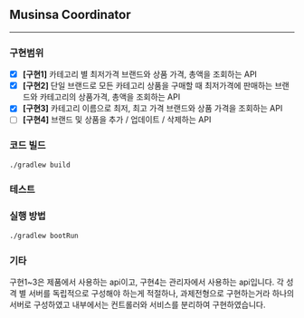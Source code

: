 
## Musinsa Coordinator

---
### 구현범위
-[x] **[구현1]** 카테고리 별 최저가격 브랜드와 상품 가격, 총액을 조회하는 API
-[x] **[구현2]** 단일 브랜드로 모든 카테고리 상품을 구매할 때 최저가격에 판매하는 브랜드와 카테고리의 상품가격, 총액을 조회하는 API
-[x] **[구현3]** 카테고리 이름으로 최저, 최고 가격 브랜드와 상품 가격을 조회하는 API
-[ ] **[구현4]** 브랜드 및 상품을 추가 / 업데이트 / 삭제하는 API
### 코드 빌드 
```bash
./gradlew build
```
### 테스트 
### 실행 방법
```bash
./gradlew bootRun
```
### 기타
구현1~3은 제품에서 사용하는 api이고, 구현4는 관리자에서 사용하는 api입니다.
각 성격 별 서버를 독립적으로 구성해야 하는게 적절하나, 과제전형으로 구현하는거라 하나의 서버로 구성하였고 내부에서는 컨트롤러와 
서비스를 분리하여 구현하였습니다.

